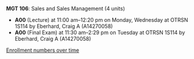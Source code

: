 **MGT 106**: Sales and Sales Management (4 units)

- **A00** (Lecture) at 11:00 am–12:20 pm on Monday, Wednesday at OTRSN 1S114 by Eberhard, Craig A (A14270058)
- **A00** (Final Exam) at 11:30 am–2:29 pm on Tuesday at OTRSN 1S114 by Eberhard, Craig A (A14270058)

[Enrollment numbers over time](./MGT106.tsv)
